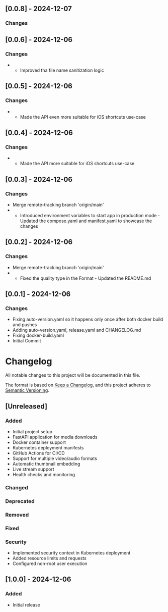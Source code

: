 
## [0.0.8] - 2024-12-07
### Changes



## [0.0.6] - 2024-12-06
### Changes
- - Improved tha file name sanitization logic


## [0.0.5] - 2024-12-06
### Changes
- - Made the API even more suitable for iOS shortcuts use-case


## [0.0.4] - 2024-12-06
### Changes
- - Made the API more suitable for iOS shortcuts use-case


## [0.0.3] - 2024-12-06
### Changes
- Merge remote-tracking branch 'origin/main'
- - Introduced environment variables to start app in production mode - Updated the compose.yaml and manifest.yaml to showcase the changes


## [0.0.2] - 2024-12-06
### Changes
- Merge remote-tracking branch 'origin/main'
- - Fixed the quality type in the Format - Updated the README.md


## [0.0.1] - 2024-12-06
### Changes
- Fixing auto-version.yaml so it happens only once after both docker build and pushes
- Adding auto-version.yaml, release.yaml and CHANGELOG.md
- Fixing docker-build.yaml
- Initial Commit

# Changelog

All notable changes to this project will be documented in this file.

The format is based on [Keep a Changelog](https://keepachangelog.com/en/1.0.0/),
and this project adheres to [Semantic Versioning](https://semver.org/spec/v2.0.0.html).

## [Unreleased]

### Added
- Initial project setup
- FastAPI application for media downloads
- Docker container support
- Kubernetes deployment manifests
- GitHub Actions for CI/CD
- Support for multiple video/audio formats
- Automatic thumbnail embedding
- Live stream support
- Health checks and monitoring

### Changed

### Deprecated

### Removed

### Fixed

### Security
- Implemented security context in Kubernetes deployment
- Added resource limits and requests
- Configured non-root user execution

## [1.0.0] - 2024-12-06
### Added
- Initial release